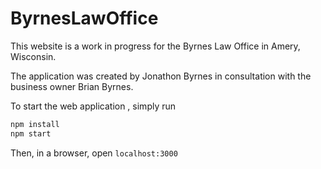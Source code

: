 # ByrnesLawOffice

This website is a work in progress for the Byrnes Law Office in Amery, Wisconsin.

The application was created by Jonathon Byrnes in consultation with the business owner Brian Byrnes.



 To start the web application , simply run 

```bash
npm install
npm start
```

Then, in a browser, open `localhost:3000`
